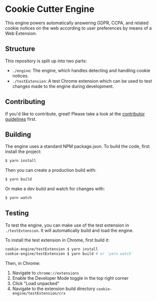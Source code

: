 <!--
 Copyright 2024 John Lynch. All rights reserved.
 Use of this source code is governed by a BSD-style license that can be
 found in the LICENSE file.
-->

# Cookie Cutter Engine

This engine powers automatically answering GDPR, CCPA, and related cookie notices on the web according to user preferences by means of a Web Extension.

## Structure

This repository is split up into two parts:

-   `./engine`: The engine, which handles detecting and handling cookie notices.
-   `./testExtension`: A test Chrome extension which can be used to test changes made to the engine during development.

## Contributing

If you'd like to contribute, great! Please take a look at the [contributor guidelines](./CONTRIBUTING.md) first.

## Building

The engine uses a standard NPM package.json. To build the code, first install the project:

```bash
$ yarn install
```

Then you can create a production build with:

```bash
$ yarn build
```

Or make a dev build and watch for changes with:

```bash
$ yarn watch
```

## Testing

To test the engine, you can make use of the test extension in `./testExtension`. It will automatically build and load the engine.

To install the test extension in Chrome, first build it:

```bash
cookie-engine/testExtension $ yarn install
cookie-engine/testExtension $ yarn build # or `yarn watch`
```

Then, in Chrome:

1. Navigate to `chrome://extensions`
2. Enable the Developer Mode toggle in the top right corner
3. Click "Load unpacked"
4. Navigate to the extension build directory `cookie-engine/testExtension/crx`
